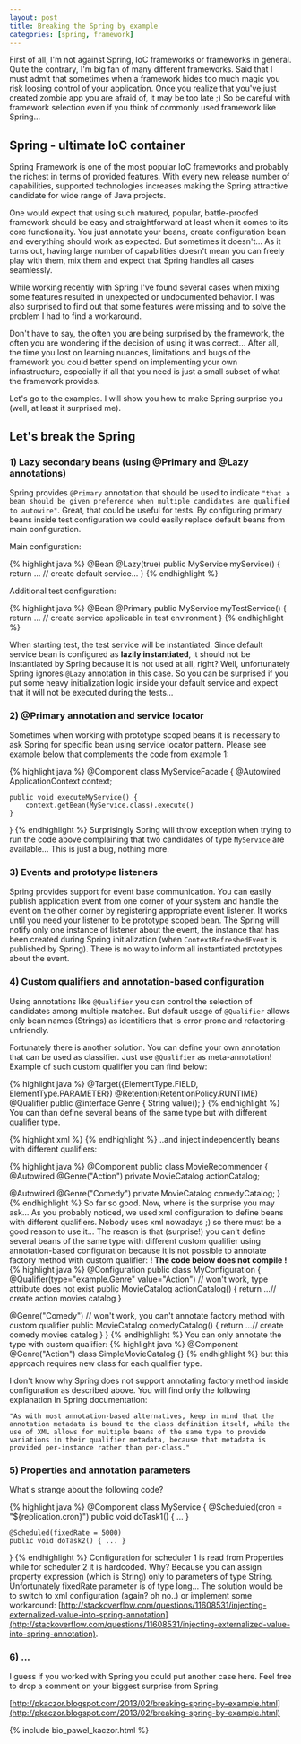 ```yaml
---
layout: post
title: Breaking the Spring by example
categories: [spring, framework]
---
```

First of all, I'm not against Spring, IoC frameworks or frameworks in general. Quite the contrary, I'm big fan of many different frameworks. Said that I must admit that sometimes when a framework hides too much magic you risk loosing control of your application. Once you realize that you've just created zombie app you are afraid of, it may be too late ;) So be careful with framework selection even if you think of commonly used framework like Spring...


## Spring - ultimate IoC container
Spring Framework is one of the most popular IoC frameworks and probably the richest in terms of provided features. With every new release number of capabilities, supported technologies increases making the Spring attractive candidate for wide range of Java projects.

One would expect that using such matured, popular, battle-proofed framework should be easy and straightforward at least when it comes to its core functionality. You just annotate your beans, create configuration bean and everything should work as expected. But sometimes it doesn't... As it turns out, having large number of capabilities doesn't mean you can freely play with them, mix them and expect that Spring handles all cases seamlessly.

While working recently with Spring I've found several cases when mixing some features resulted in unexpected or undocumented behavior. I was also surprised to find out
that some features were missing and to solve the problem I had to find a workaround.

Don't have to say, the often you are being surprised by the framework, the often you are wondering if the decision of using it was correct... After all, the time you lost on learning nuances, limitations and bugs of the framework you could better spend on implementing your own infrastructure, especially if all that you need is just a small subset of what the framework provides.

Let's go to the examples.
I will show you how to make Spring surprise you (well, at least it surprised me).

## Let's break the Spring

### 1) Lazy secondary beans (using @Primary and @Lazy annotations)
Spring provides ``@Primary`` annotation that should be used to indicate `"that a bean should be given preference when multiple candidates are qualified to autowire"`. Great, that could be useful for tests. By configuring primary beans inside test configuration we could easily replace default beans from main configuration.

Main configuration:

{% highlight java %}
    @Bean
    @Lazy(true)
    public MyService myService() {
        return ... // create default service...
    }
{% endhighlight %}

Additional test configuration:

{% highlight java %}
    @Bean
    @Primary
    public MyService myTestService() {
        return ... // create service applicable in test environment
    }
{% endhighlight %}

When starting test, the test service will be instantiated. Since default service bean is configured as **lazily instantiated**, it should not be instantiated by Spring because it is not used at all, right? Well, unfortunately Spring ignores ``@Lazy`` annotation in this case. So you can be surprised if you put some heavy initialization logic inside your default service and expect that it will not be executed during the tests...

### 2) @Primary annotation and service locator
Sometimes when working with prototype scoped beans it is necessary to ask Spring for specific bean using service locator pattern. Please see example below that complements the code from example 1:

{% highlight java %}
@Component
class MyServiceFacade {
    @Autowired
    ApplicationContext context;

    public void executeMyService() {
        context.getBean(MyService.class).execute()
    }
}
{% endhighlight %}
Surprisingly Spring will throw exception when trying to run the code above complaining that two candidates of type ``MyService`` are available... This is just a bug, nothing more.

### 3) Events and prototype listeners
Spring provides support for event base communication. You can easily publish application event from one corner of your system and handle the event on the other corner by registering appropriate event listener. It works until you need your listener to be prototype scoped bean.
The Spring will notify only one instance of listener about the event, the instance that has been created during Spring initialization (when ``ContextRefreshedEvent`` is published by Spring). There is no way to inform all instantiated prototypes about the event.

### 4) Custom qualifiers and annotation-based configuration
Using annotations like ``@Qualifier`` you can control the selection of candidates among multiple matches. But default usage of ``@Qualifier`` allows only bean names (Strings) as identifiers that is error-prone and refactoring-unfriendly.

Fortunately there is another solution. You can define your own annotation that can be used as classifier. Just use ``@Qualifier`` as meta-annotation! Example of such custom qualifier you can find below:

{% highlight java %}
    @Target({ElementType.FIELD, ElementType.PARAMETER})
    @Retention(RetentionPolicy.RUNTIME)
    @Qualifier
    public @interface Genre {
      String value();
    }
{% endhighlight %}
You can than define several beans of the same type but with different qualifier type.

{% highlight xml %}
<beans>
  <bean class="example.SimpleMovieCatalog">
      <qualifier type="Genre" value="Action"/>
  </bean>
  <bean class="example.SimpleMovieCatalog">
      <qualifier type="example.Genre" value="Comedy"/>
  </bean>
</beans>
{% endhighlight %}
..and inject independently beans with different qualifiers:

{% highlight java %}
@Component
public class MovieRecommender {
  @Autowired
  @Genre("Action")
  private MovieCatalog actionCatalog;

  @Autowired
  @Genre("Comedy")
  private MovieCatalog comedyCatalog;
}
{% endhighlight %}
So far so good. Now, where is the surprise you may ask... As you probably noticed, we used xml configuration to define beans with different qualifiers. Nobody uses xml nowadays ;) so there must be a good reason to use it... The reason is that (surprise!) you can't define several beans of the same type with different custom qualifier using annotation-based configuration because it is not possible to annotate factory method with custom qualifier:
**! The code below does not compile !**
{% highlight java %}
@Configuration
public class MyConfiguration {
  @Qualifier(type="example.Genre" value="Action") // won't work, type attribute does not exist
  public MovieCatalog actionCatalog() {
    return ...// create action movies catalog
  }

  @Genre("Comedy") // won't work, you can't annotate factory method with custom qualifier
  public MovieCatalog comedyCatalog() {
      return ...// create comedy movies catalog
  }
}
{% endhighlight %}
You can only annotate the type with custom qualifier:
{% highlight java %} 
    @Component
    @Genre("Action")
    class SimpleMovieCatalog {}
{% endhighlight %}
but this approach requires new class for each qualifier type.

I don't know why Spring does not support annotating factory method inside configuration as described above. You will find only the following explanation In Spring documentation:

`"As with most annotation-based alternatives, keep in mind that the annotation metadata is bound to the class definition itself, while the use of XML allows for multiple beans of the same type to provide variations in their qualifier metadata, because that metadata is provided per-instance rather than per-class."`

### 5) Properties and annotation parameters

What's strange about the following code?

{% highlight java %} 
@Component
class MyService {
    @Scheduled(cron = "${replication.cron}")
    public void doTask1() { ... }

    @Scheduled(fixedRate = 5000)
    public void doTask2() { ... }
}
{% endhighlight %}
Configuration for scheduler 1 is read from  Properties while for scheduler 2 it is hardcoded. Why? Because you can assign property expression (which is String) only to parameters of type String. Unfortunately fixedRate parameter is of type long... The solution would be to switch to xml configuration (again? oh no..) or implement some workaround: [http://stackoverflow.com/questions/11608531/injecting-externalized-value-into-spring-annotation](http://stackoverflow.com/questions/11608531/injecting-externalized-value-into-spring-annotation).

### 6) ...

I guess if you worked with Spring you could put another case here.
Feel free to drop a comment on your biggest surprise from Spring.

[http://pkaczor.blogspot.com/2013/02/breaking-spring-by-example.html](http://pkaczor.blogspot.com/2013/02/breaking-spring-by-example.html)

{% include bio_pawel_kaczor.html %}

